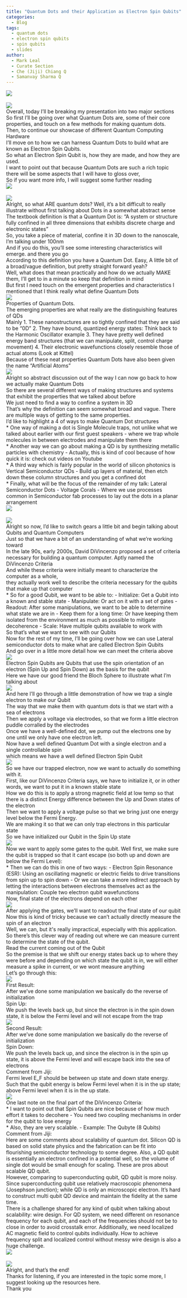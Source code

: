 ```yaml
---
title: "Quantum Dots and their Application as Electron Spin Qubits"
categories:
  - Blog
tags:
  - quantum dots
  - electron spin qubits
  - spin qubits
  - slides
author: 
  - Mark Leal
  - Curate Section
  - Che (Jiji) Chiang Q
  - Samanvay Sharma Q
---
```


<div style="border: 0px solid black; width: 50vw">
<img src="/assets/images/Mark_Quantum_Dots/Slide0.PNG"/>
<br>
<br>
<img src="/assets/images/Mark_Quantum_Dots/Slide1.PNG"/>
<br>
Overall, today I’ll be breaking my presentation into two major sections
<br>
So first I’ll be going over what Quantum Dots are, some of their core properties, and touch on a few methods for making quantum dots.
<br>
Then, to continue our showcase of different Quantum Computing Hardware
<br>
I’ll move on to how we can harness Quantum Dots to build what are known as Electron Spin Qubits.
<br>
So what an Electron Spin Qubit is, how they are made, and how they are used.
<br>
I want to point out that because Quantum Dots are such a rich topic there will be some aspects that I will have to gloss over,
<br>
So if you want more info, I will suggest some further reading
<br>
<img src="/assets/images/Mark_Quantum_Dots/Slide2.PNG"/>
<br>
<br>
<img src="/assets/images/Mark_Quantum_Dots/Slide3.PNG"/>
<br>
Alright, so what ARE quantum dots? Well, it’s a bit difficult to really illustrate without first talking about Dots in a somewhat abstract sense
<br>
The textbook definition is that a Quantum Dot is: “A system or structure fully confined in all three dimensions that exhibits discrete charge and electronic states”
<br>
So, you take a piece of material, confine it in 3D down to the nanoscale, I’m talking under 100nm
<br>
And if you do this, you’ll see some interesting characteristics will emerge. and there you go
<br>
According to this definition you have a Quantum Dot. Easy, A little bit of a broad/vague definition, but pretty straight forward yeah?
<br>
Well, what does that mean practically and how do we actually MAKE them, I’ll get to in a minute so keep that definition in mind
<br>
But first I need touch on the emergent properties and characteristics I mentioned that I think really what define Quantum Dots
<br>
<img src="/assets/images/Mark_Quantum_Dots/Slide4.PNG"/>
<br>
Properties of Quantum Dots. 
<br>
The emerging properties are what really are the distinguishing features of QDs
<br>
Mainly
1. These nanostructures are so tightly confined that they are said to be “0D”
2. They have bound, quantized energy states: Think back to the Harmonic Oscillator example
3. They have pretty well defined energy band structures (that we can manipulate, split, control charge movement)
4. Their electronic wavefunctions closely resemble those of actual atoms (Look at Kittel)
<br>
Because of these neat properties Quantum Dots have also been given the name “Artificial Atoms”
<br>
<img src="/assets/images/Mark_Quantum_Dots/Slide5.PNG"/>
<br>
Alright so abstract discussion out of the way I can now go back to how we actually make Quantum Dots 
<br>
So there are several different ways of making structures and systems that exhibit the properties that we talked about before
<br>
We just need to find a way to confine a system in 3D
<br>
That’s why the definition can seem somewhat broad and vague. There are multiple ways of getting to the same properties.
<br>
I’d like to highlight a 4 of ways to make Quantum Dot structures
<br>
* One way of making a dot is Single Molecule traps, not unlike what we talked about earlier with our first guest speakers
- where we trap whole molecules in between electrodes and manipulate them there
<br>
* Another way we can go about making a QD is by synthesizing metallic particles with chemistry
- Actually, this is kind of cool because of how quick it is: check out videos on Youtube
<br>
* A third way which is fairly popular in the world of silicon photonics is Vertical Semiconductor QDs
- Build up layers of material, then etch down these column structures and you get a confined dot
<br>
* Finally, what will be the focus of the remainder of my talk: Lateral Semiconductor Dots 
- Voltage Corals
- Where we use processes common in Semiconductor fab processes to lay out the dots in a planar arrangement
<br>
<img src="/assets/images/Mark_Quantum_Dots/Slide6.PNG"/>
<br>
<br>
<img src="/assets/images/Mark_Quantum_Dots/Slide7.PNG"/>
<br>
Alright so now, I’d like to switch gears a little bit and begin talking about Qubits and Quantum Computers
<br>
Just so that we have a bit of an understanding of what we’re working toward
<br>
In the late 90s, early 2000s, David DiVincenzo proposed a set of criteria necessary for building a quantum computer. Aptly named the DiVincenzo Criteria
<br>
And while these criteria were initially meant to characterize the computer as a whole, 
<br>
they actually work well to describe the criteria necessary for the qubits that make up that computer 
<br>
* So for a good Qubit, we want to be able to:
- Initialize: Get a Qubit into a known and stable state
- Manipulate: Or act on it with a set of gates
- Readout: After some manipulations, we want to be able to determine what state we are in
- Keep them for a long time: Or have keeping them isolated from the environment as much as possible to mitigate decoherence
- Scale: Have multiple qubits available to work with
<br>
So that’s what we want to see with our Qubits
<br>
Now for the rest of my time, I’ll be going over how we can use Lateral semiconductor dots to make what are called Electron Spin Qubits
<br>
And go over in a little more detail how we can meet the criteria above
<br>
<img src="/assets/images/Mark_Quantum_Dots/Slide8.PNG"/>
<br>
Electron Spin Qubits are Qubits that use the spin orientation of an electron (Spin Up and Spin Down) as the basis for the qubit
<br>
Here we have our good friend the Bloch Sphere to illustrate what I’m talking about
<br>
<img src="/assets/images/Mark_Quantum_Dots/trapped_single_electron.gif"/>
<br>
And here I’ll go through a little demonstration of how we trap a single electron to make our Qubit
<br>
The way that we make them with quantum dots is that we start with a sea of electrons
<br>
Then we apply a voltage via electrodes, so that we form a little electron puddle corralled by the electrodes
<br>
Once we have a well-defined dot, we pump out the electrons one by one until we only have one electron left.
<br>
Now have a well defined Quantum Dot with a single electron and a single controllable spin 
<br>
which means we have a well defined Electron Spin Qubit
<br>
<img src="/assets/images/Mark_Quantum_Dots/Slide15.PNG"/>
<br>
So we have our trapped electron, now we want to actually do something with it.
<br>
First, like our DiVincenzo Criteria says, we have to initialize it, or in other words, we want to put it in a known stable state
<br>
How we do this is to apply a strong magnetic field at low temp so that there is a distinct Energy difference between the Up and Down states of the electron
<br>
Then we want to apply a voltage pulse so that we bring just one energy level below the Fermi Energy. 
<br>
We are making it so that we can only trap electrons in this particular state
<br>
So we have initialized our Qubit in the Spin Up state
<br>
<img src="/assets/images/Mark_Quantum_Dots/Slide16.PNG"/>
<br>
Now we want to apply some gates to the qubit. Well first, we make sure the qubit is trapped so that it cant escape (so both up and down are below the Fermi Level):
<br>
* Then we can do this in one of two ways:
- Electron Spin Resonance (ESR): Using an oscillating magnetic or electric fields to drive transitions from spin up to spin down 
- Or we can take a more indirect approach by letting the interactions between electrons themselves act as the manipulation: Couple two electron qubit wavefunctions
<br>
Now, final state of the electrons depend on each other
<br>
<img src="/assets/images/Mark_Quantum_Dots/Slide17.PNG"/>
<br>
After applying the gates, we’ll want to readout the final state of our qubit
<br>
Now this is kind of tricky because we can’t actually directly measure the spin of an electron 
<br>
Well, we can, but it's really impractical, especially with this application.
<br>
So there’s this clever way of reading out where we can measure current to determine the state of the qubit.
<br>
Read the current coming out of the Qubit
<br>
So the premise is that we shift our energy states back up to where they were before and depending on which state the qubit is in, we will either measure a spike in current, or we wont measure anything
<br>
Let’s go through this:
<br>
<img src="/assets/images/Mark_Quantum_Dots/Slide18.PNG"/>
<br>
First Result:
<br>
After we’ve done some manipulation we basically do the reverse of initialization
<br>
Spin Up:
<br>
We push the levels back up, but since the electron is in the spin down state, it is below the Fermi level and will not escape from the trap
<br>
<img src="/assets/images/Mark_Quantum_Dots/Slide19.PNG"/>
<br>
Second Result:
<br>
After we’ve done some manipulation we basically do the reverse of initialization
<br>
Spin Down:
<br>
We push the levels back up, and since the electron is in the spin up state, it is above the Fermi level and will escape back into the sea of electrons
<br>
Comment from Jiji:
<br>
Fermi level E_F should be between up state and down state energy. Such that the qubit energy is below Fermi level when it is in the up state; above Fermi level when it is in the up state.
<br>
<img src="/assets/images/Mark_Quantum_Dots/Slide20.PNG"/>
<br>
One last note on the final part of the DiVincenzo Criteria:
<br>
* I want to point out that Spin Qubits are nice because of how much effort it takes to decohere
- You need two coupling mechanisms in order for the qubit to lose energy
<br>
* Also, they are very scalable.
- Example: The Qubyte (8 Qubits)
<br>
Comment from Jiji:
<br>
Here are some comments about scalability of quantum dot. Silicon QD is based on solid state physics and the fabrication can be fit into flourishing semiconductor technology to some degree. Also, a QD qubit is essentially an electron confined in a potential well, so the volume of single dot would be small enough for scaling. These are pros about scalable QD qubit. 
<br>
However, comparing to superconducting qubit, QD qubit is more noisy. Since superconducting qubit use relatively macroscopic phenomena (Josephson junction); while QD is only an microscopic electron. It’s hard to construct multi qubit QD device and maintain the fidelity at the same time.
<br>
There is a challenge shared for any kind of qubit when talking about scalability: wire design. For QD system, we need different on resonance frequency  for each qubit, and each of the frequencies should not be to close in order to avoid crosstalk error. Additionally, we need localized AC magnetic field to control qubits individually. How to achieve frequency split and localized control without messy wire design is also a huge challenge. 
<br>
<img src="/assets/images/Mark_Quantum_Dots/Slide21.PNG"/>
<br>
<br>
<img src="/assets/images/Mark_Quantum_Dots/Slide22.PNG"/>
<br>
Alright, and that’s the end!
<br>
Thanks for listening, if you are interested in the topic some more, I suggest looking up the resources here.
<br>
Thank you
<br>
</div>
